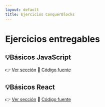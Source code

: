 ```yaml
---
layout: default
title: Ejercicios ConquerBlocks
---
```


# Ejercicios entregables

## 💡Básicos JavaScript
👉 [Ver sección](./entregables-js) 
📁 [Código fuente](https://github.com/jesuslj0/entregables-js)

## 💡Básicos React
👉 [Ver sección](./entregables-react)
📁 [Código fuente](https://github.com/jesuslj0/entregables-react)
